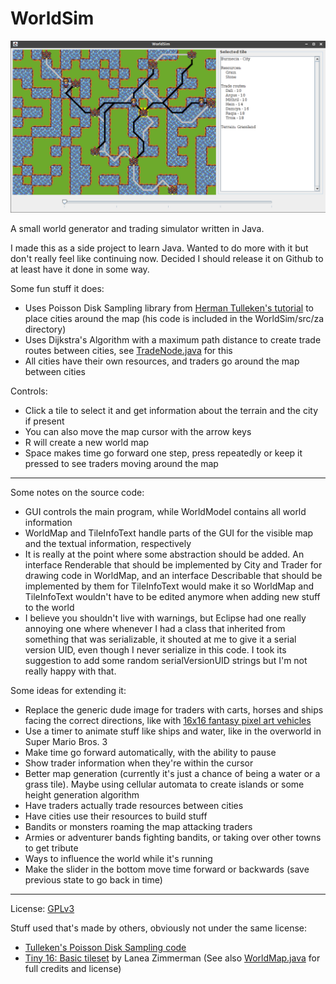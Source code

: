 WorldSim
========

![Screenshot showing the city Burmecia with its trade routes and some swimming traders](screenshot.png)

A small world generator and trading simulator written in Java.

I made this as a side project to learn Java. Wanted to do more with it but don't really feel like continuing now. Decided I should release it on Github to at least have it done in some way.

Some fun stuff it does:

 * Uses Poisson Disk Sampling library from [Herman Tulleken's tutorial](http://code-spot.co.za/2010/04/07/poisson-disk-sampling-example-code/) to place cities around the map (his code is included in the WorldSim/src/za directory)
 * Uses Dijkstra's Algorithm with a maximum path distance to create trade routes between cities, see [TradeNode.java](WorldSim/src/worldSim/TradeNode.java) for this
 * All cities have their own resources, and traders go around the map between cities

Controls:

 * Click a tile to select it and get information about the terrain and the city if present
 * You can also move the map cursor with the arrow keys
 * R will create a new world map
 * Space makes time go forward one step, press repeatedly or keep it pressed to see traders moving around the map

---

Some notes on the source code:

 * GUI controls the main program, while WorldModel contains all world information
 * WorldMap and TileInfoText handle parts of the GUI for the visible map and the textual information, respectively
 * It is really at the point where some abstraction should be added. An interface Renderable that should be implemented by City and Trader for drawing code in WorldMap, and an interface Describable that should be implemented by them for TileInfoText would make it so WorldMap and TileInfoText wouldn't have to be edited anymore when adding new stuff to the world
 * I believe you shouldn't live with warnings, but Eclipse had one really annoying one where whenever I had a class that inherited from something that was serializable, it shouted at me to give it a serial version UID, even though I never serialize in this code. I took its suggestion to add some random serialVersionUID strings but I'm not really happy with that.

Some ideas for extending it:

 * Replace the generic dude image for traders with carts, horses and ships facing the correct directions, like with [16x16 fantasy pixel art vehicles](http://opengameart.org/content/16x16-fantasy-pixel-art-vehicles)
 * Use a timer to animate stuff like ships and water, like in the overworld in Super Mario Bros. 3
 * Make time go forward automatically, with the ability to pause
 * Show trader information when they're within the cursor
 * Better map generation (currently it's just a chance of being a water or a grass tile). Maybe using cellular automata to create islands or some height generation algorithm
 * Have traders actually trade resources between cities
 * Have cities use their resources to build stuff
 * Bandits or monsters roaming the map attacking traders
 * Armies or adventurer bands fighting bandits, or taking over other towns to get tribute
 * Ways to influence the world while it's running
 * Make the slider in the bottom move time forward or backwards (save previous state to go back in time)

---

License: [GPLv3](GPLv3.txt)

Stuff used that's made by others, obviously not under the same license:

 * [Tulleken's Poisson Disk Sampling code](http://code-spot.co.za/2010/04/07/poisson-disk-sampling-example-code/)
 * [Tiny 16: Basic tileset](http://opengameart.org/content/tiny-16-basic) by Lanea Zimmerman (See also [WorldMap.java](WorldSim/src/worldSim/WorldMap.java) for full credits and license)
